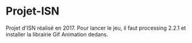 # Projet-ISN
Projet d'ISN réalisé en 2017.
Pour lancer le jeu, il faut processing 2.2.1 et installer la librairie Gif Animation dedans.
